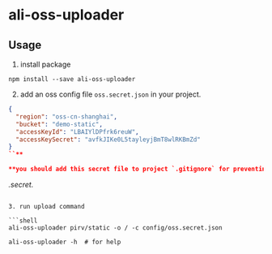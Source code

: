# ali-oss-uploader


## Usage

1. install package

```shell
npm install --save ali-oss-uploader
```

2. add an oss config file `oss.secret.json` in your project.

```json
{
  "region": "oss-cn-shanghai",
  "bucket": "demo-static",
  "accessKeyId": "LBAIYlDPfrk6reuW",
  "accessKeySecret": "avfkJIKe0L5tayleyjBmT8wlRKBmZd"
}
``**

**you should add this secret file to project `.gitignore` for preventing commit.**


```
*.secret.*
```

3. run upload command

```shell
ali-oss-uploader pirv/static -o / -c config/oss.secret.json
```

```shell
ali-oss-uploader -h  # for help
```
